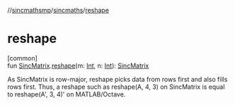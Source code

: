 //[sincmathsmp](../../index.md)/[sincmaths](index.md)/[reshape](reshape.md)

# reshape

[common]\
fun [SincMatrix](-sinc-matrix/index.md).[reshape](reshape.md)(m: [Int](https://kotlinlang.org/api/latest/jvm/stdlib/kotlin/-int/index.html), n: [Int](https://kotlinlang.org/api/latest/jvm/stdlib/kotlin/-int/index.html)): [SincMatrix](-sinc-matrix/index.md)

As SincMatrix is row-major, reshape picks data from rows first and also fills rows first. Thus, a reshape such as reshape(A, 4, 3) on SincMatrix is equal to reshape(A', 3, 4)' on MATLAB/Octave.
